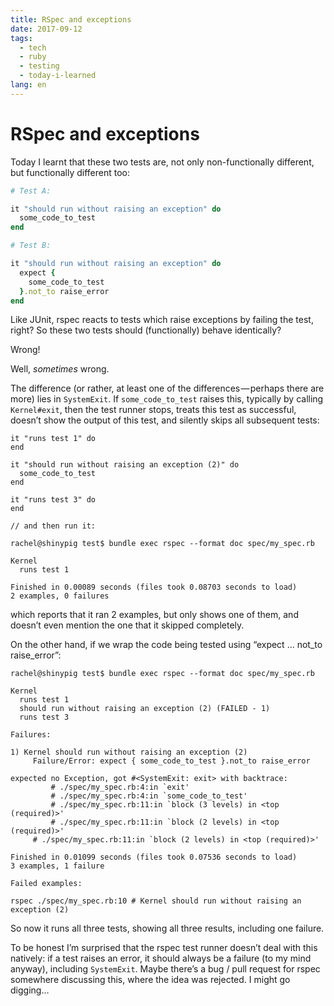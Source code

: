 ```yaml
---
title: RSpec and exceptions
date: 2017-09-12
tags:
  - tech
  - ruby
  - testing
  - today-i-learned
lang: en
---
```


# RSpec and exceptions

Today I learnt that these two tests are, not only non-functionally different, but functionally different too:

```ruby
# Test A:

it "should run without raising an exception" do
  some_code_to_test
end

# Test B:

it "should run without raising an exception" do
  expect {
    some_code_to_test
  }.not_to raise_error
end
```

Like JUnit, rspec reacts to tests which raise exceptions by failing the test, right? So these two tests should (functionally) behave identically?

Wrong!

Well, _sometimes_ wrong.

The difference (or rather, at least one of the differences — perhaps there are more) lies in `SystemExit`. If `some_code_to_test` raises this, typically by calling `Kernel#exit`, then the test runner stops, treats this test as successful, doesn’t show the output of this test, and silently skips all subsequent tests:

```text
it "runs test 1" do
end

it "should run without raising an exception (2)" do
  some_code_to_test
end

it "runs test 3" do
end

// and then run it:

rachel@shinypig test$ bundle exec rspec --format doc spec/my_spec.rb

Kernel
  runs test 1

Finished in 0.00089 seconds (files took 0.08703 seconds to load)
2 examples, 0 failures
```

which reports that it ran 2 examples, but only shows one of them, and doesn’t even mention the one that it skipped completely.

On the other hand, if we wrap the code being tested using “expect … not_to raise_error”:

```text
rachel@shinypig test$ bundle exec rspec --format doc spec/my_spec.rb

Kernel
  runs test 1
  should run without raising an exception (2) (FAILED - 1)
  runs test 3

Failures:

1) Kernel should run without raising an exception (2)
     Failure/Error: expect { some_code_to_test }.not_to raise_error

expected no Exception, got #<SystemExit: exit> with backtrace:
         # ./spec/my_spec.rb:4:in `exit'
         # ./spec/my_spec.rb:4:in `some_code_to_test'
         # ./spec/my_spec.rb:11:in `block (3 levels) in <top (required)>'
         # ./spec/my_spec.rb:11:in `block (2 levels) in <top (required)>'
     # ./spec/my_spec.rb:11:in `block (2 levels) in <top (required)>'

Finished in 0.01099 seconds (files took 0.07536 seconds to load)
3 examples, 1 failure

Failed examples:

rspec ./spec/my_spec.rb:10 # Kernel should run without raising an exception (2)
```

So now it runs all three tests, showing all three results, including one failure.

To be honest I’m surprised that the rspec test runner doesn’t deal with this natively: if a test raises an error, it should always be a failure (to my mind anyway), including `SystemExit`. Maybe there’s a bug / pull request for rspec somewhere discussing this, where the idea was rejected. I might go digging…
